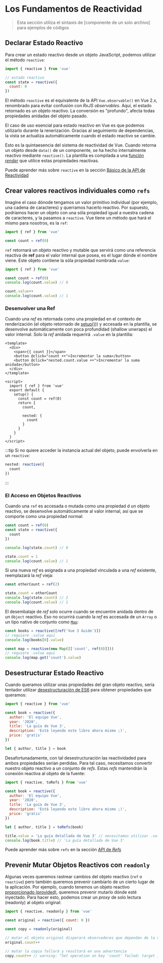 # Los Fundamentos de Reactividad

> Esta sección utiliza el sintaxis de [componente de un solo archivo] para ejemplos de códigos

## Declarar Estado Reactivo

Para crear un estado reactivo desde un objeto JavaScript, podemos utilizar el método `reactive`:

```js
import { reactive } from 'vue'

// estado reactivo
const state = reactive({
  count: 0
})
```

El método `reactive` es el equivalente de la API `Vue.observable()` en Vue 2.x, renombrado para evitar confusión con _RxJS observables_. Aquí, el estado retornado es un objeto reactivo. La conversión es "profundo", afecta todas propiedades anidadas del objeto pasado.

El caso de uso esencial para estado reactivo en Vue es que podemos utilizarlo durante la renerización. Gracias al seguimiento de dependencias, la vista se actualiza automáticamente cuando el estado reactivo se cambie.

Esto es la quintaesencia del sistema de reactividad de Vue. Cuando retorna un objeto desde `data()` de un componente, se ha hecho internalmente reactivo mediante `reactive()`. La plantilla es compilada a una [función _render_](render-function.html) que utilice estas propiedades reactivas.

Puede aprender más sobre `reactive` en la sección [Básico de la API de Reactividad](../api/basic-reactivity.html)

## Crear valores reactivos individuales como `refs`

Imagine el caso dónode tengamos un valor primitivo individual (por ejemplo, una cadena de caracteres) y querramos hacerlo reactivo. Por supuesto, podríamos hacer un objeto con una sóla propiedad igual a nuestra cadena de caracteres, y la pasamos a `reactive`. Vue tiene un método que hará el mismo para nosotros, es la `ref`:

```js
import { ref } from 'vue'

const count = ref(0)
```

`ref` retornará un objeto reactivo y mutable que servirá como una referencia reactiva de **ref** para el valor internal que posea, es el lugar dónde el nombre viene. Este objeto contiene la sóla propiedad nombrada `value`:

```js
import { ref } from 'vue'

const count = ref(0)
console.log(count.value) // 0

count.value++
console.log(count.value) // 1
```

### Desenvolver una Ref

Cuando una _ref_ es retornada como una propiedad en el contexto de renderización (el objeto retornado de [setup()](composition-api-setup.html))) y accesada en la plantilla, se desenvolve automáticamente con poca profundidad (shallow unwraps) el valor internal. Solo la _ref_ anidada requerirá `.value` en la plantilla:

```vue-html
<template>
  <div>
    <span>{{ count }}</span>
    <button @click="count ++">Incrementar la suma</button>
    <button @click="nested.count.value ++">Incrementar la suma anidada</button>
  </div>
</template>

<script>
  import { ref } from 'vue'
  export default {
    setup() {
      const count = ref(0)
      return {
        count,

        nested: {
          count
        }
      }
    }
  }
</script>
```

:::tip
Si no quiere acceder la instancia actual del objeto, puede envolverla en un `reactive`:

```js
nested: reactive({
  count
})
```
:::

### El Acceso en Objetos Reactivos

Cuando una `ref` es accesada o mutada como una propiedad d un objeto reactivo, se desenvolve automáticamente al valor internal, así que se comporte como una propiedad normal:

```js
const count = ref(0)
const state = reactive({
  count
})

console.log(state.count) // 0

state.count = 1
console.log(count.value) // 1
```

Si una nueva _ref_ es asignada a una propiedad vinculada a una _ref_ existente, reemplazará la _ref_ vieja:

```js
const otherCount = ref(2)

state.count = otherCount
console.log(state.count) // 2
console.log(count.value) // 1
```

El desembalaje de _ref_ solo ocurre cuando se encuentre anidada dentro de un `Object` reactivo. Eso no ocurrirá cuando la _ref_ es accesada de un `Array` o un tipo nativo de conjunto como [`Map`](https://developer.mozilla.org/en-US/docs/Web/JavaScript/Reference/Global_Objects/Map):

```js
const books = reactive([ref('Vue 3 Guide')])
// requiere .value aquí
console.log(books[0].value)

const map = reactive(new Map([['count', ref(0)]]))
// requiere .value aquí
console.log(map.get('count').value)
```

## Desestructurar Estado Reactivo

Cuando queramos utilizar unas propiedades del gran objeto reactivo, sería tentador utilizar [desestructuración de ES6](https://developer.mozilla.org/en-US/docs/Web/JavaScript/Reference/Operators/Destructuring_assignment) para obtener propiedades que queramos:

```js
import { reactive } from 'vue'

const book = reactive({
  author: 'El equipo Vue',
  year: '2020',
  title: 'La guía de Vue 3',
  description: 'Está leyendo este libro ahora mismo ;)',
  price: 'gratis'
})

let { author, title } = book
```

Desafortunadamente, con tal desestructuración las reactividaded para ambos propiedades serían perdidas. Para tal caso, necesitamos convertir nuestro objeto reactivo a un conjunto de _refs_. Estas _refs_ mantendrán la conexión reactiva al objeto de la fuente:

```js
import { reactive, toRefs } from 'vue'

const book = reactive({
  author: 'El equipo Vue',
  year: '2020',
  title: 'La guía de Vue 3',
  description: 'Está leyendo este libro ahora mismo ;)',
  price: 'gratis'
})

let { author, title } = toRefs(book)

title.value = 'La guía detallada de Vue 3' // necesitamos utilizar .value debido a que _title_ ahora es una _ref_
console.log(book.title) // 'La guía detallada de Vue 3'
```

Puede aprender más sobre `refs` en la sección [API de _Refs_](../api/refs-api.html#ref)

## Prevenir Mutar Objetos Reactivos con `readonly`

Algunas veces queremos rastrear cambios del objeto reactivo (`ref` o `reactive`) pero también queremos prevenir cambiarlo de un cierto lugar de la aplicación. Por ejemplo, cuando tenemos un objeto reactivo [proporcionado (provided)](component-provide-inject.html), queremos prevenir mutarlo dónde esté inyectado. Para hacer esto, podemos crear un _proxy_ de solo lectura (readonly) al objeto original:

```js
import { reactive, readonly } from 'vue'

const original = reactive({ count: 0 })

const copy = readonly(original)

// mutar el objeto original disparará observadores que dependan de la copia
original.count++

// mutar la copia fallará y resultará en una advertencia
copy.count++ // warning: "Set operation on key 'count' failed: target is readonly."
```
